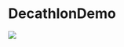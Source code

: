 # DecathlonDemo

<style type="text/css">
    .box:hover > .pin-text {
    display: block;
  }

  .box {
    top : 260px ;
    left : 210px;
    width:8%;
    height:8%;
    background-image:   url('http://www.clker.com/cliparts/W/0/g/a/W/E/map-pin-red.svg');
    background-position: top;
    background-repeat: no-repeat;
    background-size: contain;
    position: absolute; 
  }

  .pin-text {
    position: absolute;
    top:50%;
    transform:translateY(-50%);
    left:75%;
    white-space:nowrap;
    display: none;
  }
</style>
<img src="istockphoto-1288292255-612x612.jpeg" usemap="#floor2Map">    
        <map name="floor2Map">
            <area shape="poly" coords="210,340,216,234,312,236,323,323,317,346" matTooltip="Info about the Device" >
            <div id='pin-1' class="box" onclick="alert('1')" ></div>
        </map>
